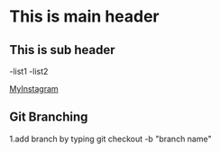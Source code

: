 # This is main header  

## This is sub header  

-list1
-list2

[MyInstagram](https://www.instagram.com/_zw_0409_/)  

## Git Branching  

1.add branch by typing git checkout -b "branch name"  